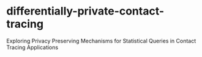 # differentially-private-contact-tracing
Exploring Privacy Preserving Mechanisms for Statistical Queries in Contact Tracing Applications
